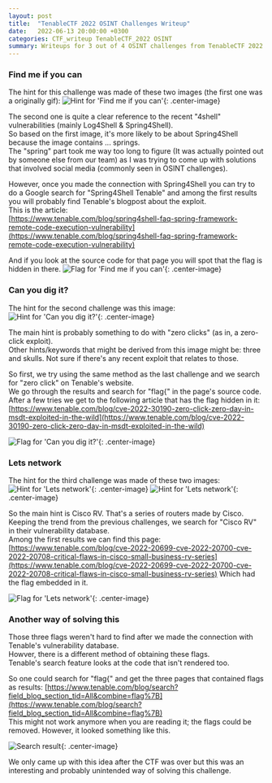 ```yaml
---
layout: post
title:  "TenableCTF 2022 OSINT Challenges Writeup"
date:   2022-06-13 20:00:00 +0300
categories: CTF_writeup TenableCTF_2022 OSINT
summary: Writeups for 3 out of 4 OSINT challenges from TenableCTF 2022
---
```




### Find me if you can

The hint for this challenge was made of these two images (the first one was a originally gif):
![Hint for 'Find me if you can']({{site.baseurl}}/assets/img/TenableCTF_2022/osint/osint_1_hint.png){: .center-image}

The second one is quite a clear reference to the recent "4shell" vulnerabilities (mainly Log4Shell & Spring4Shell).  
So based on the first image, it's more likely to be about Spring4Shell because the image contains ... springs.  
The "spring" part took me way too long to figure (It was actually pointed out by someone else from our team) as I was trying to come up with solutions that involved social media (commonly seen in OSINT challenges).  

However, once you made the connection with Spring4Shell you can try to do a Google search for "Spring4Shell Tenable" and among the first results you will probably find Tenable's blogpost about the exploit.  
This is the article:  
[https://www.tenable.com/blog/spring4shell-faq-spring-framework-remote-code-execution-vulnerability](https://www.tenable.com/blog/spring4shell-faq-spring-framework-remote-code-execution-vulnerability)

And if you look at the source code for that page you will spot that the flag is hidden in there.
![Flag for 'Find me if you can']({{site.baseurl}}/assets/img/TenableCTF_2022/osint/osint_1_flag.png){: .center-image}


### Can you dig it?

The hint for the second challenge was this image:
![Hint for 'Can you dig it?']({{site.baseurl}}/assets/img/TenableCTF_2022/osint/osint_2_hint.png){: .center-image}

The main hint is probably something to do with "zero clicks" (as in, a zero-click exploit).  
Other hints/keywords that might be derived from this image might be: three and skulls. Not sure if there's any recent exploit that relates to those.  

So first, we try using the same method as the last challenge and we search for "zero click" on Tenable's website.  
We go through the results and search for "flag{" in the page's source code.  
After a few tries we get to the following article that has the flag hidden in it:  
[https://www.tenable.com/blog/cve-2022-30190-zero-click-zero-day-in-msdt-exploited-in-the-wild](https://www.tenable.com/blog/cve-2022-30190-zero-click-zero-day-in-msdt-exploited-in-the-wild)

![Flag for 'Can you dig it?']({{site.baseurl}}/assets/img/TenableCTF_2022/osint/osint_2_flag.png){: .center-image}


### Lets network

The hint for the third challenge was made of these two images:
![Hint for 'Lets network']({{site.baseurl}}/assets/img/TenableCTF_2022/osint/osint_3_hint1.gif){: .center-image}
![Hint for 'Lets network']({{site.baseurl}}/assets/img/TenableCTF_2022/osint/osint_3_hint2.gif){: .center-image}

So the main hint is Cisco RV. That's a series of routers made by Cisco.  
Keeping the trend from the previous challenges, we search for "Cisco RV" in their vulnerability database.  
Among the first results we can find this page:  
[https://www.tenable.com/blog/cve-2022-20699-cve-2022-20700-cve-2022-20708-critical-flaws-in-cisco-small-business-rv-series](https://www.tenable.com/blog/cve-2022-20699-cve-2022-20700-cve-2022-20708-critical-flaws-in-cisco-small-business-rv-series)
Which had the flag embedded in it.

![Flag for 'Lets network']({{site.baseurl}}/assets/img/TenableCTF_2022/osint/osint_3_flag.png){: .center-image}

### Another way of solving this

Those three flags weren't hard to find after we made the connection with Tenable's vulnerability database.  
Howver, there is a different method of obtaining these flags.  
Tenable's search feature looks at the code that isn't rendered too.  

So one could search for "flag{" and get the three pages that contained flags as results:
[https://www.tenable.com/blog/search?field_blog_section_tid=All&combine=flag%7B](https://www.tenable.com/blog/search?field_blog_section_tid=All&combine=flag%7B)  
This might not work anymore when you are reading it; the flags could be removed. However, it looked something like this.

![Search result]({{site.baseurl}}/assets/img/TenableCTF_2022/osint/flag_search.png){: .center-image}

We only came up with this idea after the CTF was over but this was an interesting and probably unintended way of solving this challenge.
